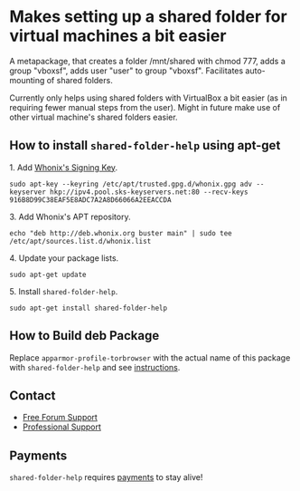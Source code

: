 # Makes setting up a shared folder for virtual machines a bit easier #

A metapackage, that creates a folder /mnt/shared with chmod 777, adds a group
"vboxsf", adds user "user" to group "vboxsf". Facilitates auto-mounting of
shared folders.

Currently only helps using shared folders with VirtualBox a bit easier (as in
requiring fewer manual steps from the user). Might in future make use of other
virtual machine's shared folders easier.
## How to install `shared-folder-help` using apt-get ##

1\. Add [Whonix's Signing Key](https://www.whonix.org/wiki/Whonix_Signing_Key).

```
sudo apt-key --keyring /etc/apt/trusted.gpg.d/whonix.gpg adv --keyserver hkp://ipv4.pool.sks-keyservers.net:80 --recv-keys 916B8D99C38EAF5E8ADC7A2A8D66066A2EEACCDA
```

3\. Add Whonix's APT repository.

```
echo "deb http://deb.whonix.org buster main" | sudo tee /etc/apt/sources.list.d/whonix.list
```

4\. Update your package lists.

```
sudo apt-get update
```

5\. Install `shared-folder-help`.

```
sudo apt-get install shared-folder-help
```

## How to Build deb Package ##

Replace `apparmor-profile-torbrowser` with the actual name of this package with `shared-folder-help` and see [instructions](https://www.whonix.org/wiki/Dev/Build_Documentation/apparmor-profile-torbrowser).

## Contact ##

* [Free Forum Support](https://forums.whonix.org)
* [Professional Support](https://www.whonix.org/wiki/Professional_Support)

## Payments ##

`shared-folder-help` requires [payments](https://www.whonix.org/wiki/Payments) to stay alive!
